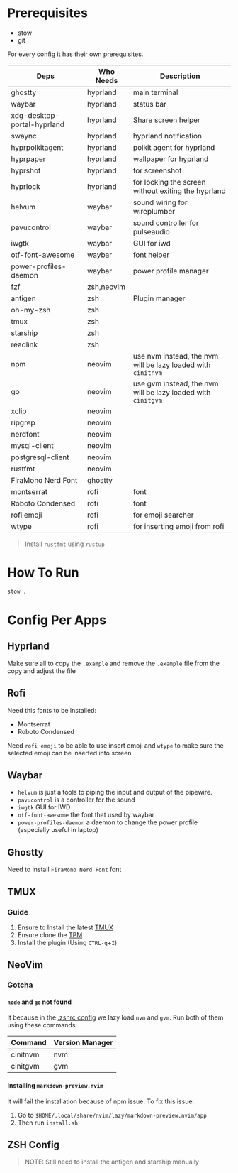 # Prerequisites

- stow
- git

For every config it has their own prerequisites.

| Deps                        | Who Needs  | Description                                                  |
| --------------------------- | ---------- | ------------------------------------------------------------ |
| ghostty                     | hyprland   | main terminal                                                |
| waybar                      | hyprland   | status bar                                                   |
| xdg-desktop-portal-hyprland | hyprland   | Share screen helper                                          |
| swaync                      | hyprland   | hyprland notification                                        |
| hyprpolkitagent             | hyprland   | polkit agent for hyprland                                    |
| hyprpaper                   | hyprland   | wallpaper for hyprland                                       |
| hyprshot                    | hyprland   | for screenshot                                               |
| hyprlock                    | hyprland   | for locking the screen without exiting the hyprland          |
| helvum                      | waybar     | sound wiring for wireplumber                                 |
| pavucontrol                 | waybar     | sound controller for pulseaudio                              |
| iwgtk                       | waybar     | GUI for iwd                                                  |
| otf-font-awesome            | waybar     | font helper                                                  |
| power-profiles-daemon       | waybar     | power profile manager                                        |
| fzf                         | zsh,neovim |                                                              |
| antigen                     | zsh        | Plugin manager                                               |
| oh-my-zsh                   | zsh        |                                                              |
| tmux                        | zsh        |                                                              |
| starship                    | zsh        |                                                              |
| readlink                    | zsh        |                                                              |
| npm                         | neovim     | use nvm instead, the nvm will be lazy loaded with `cinitnvm` |
| go                          | neovim     | use gvm instead, the nvm will be lazy loaded with `cinitgvm` |
| xclip                       | neovim     |                                                              |
| ripgrep                     | neovim     |                                                              |
| nerdfont                    | neovim     |                                                              |
| mysql-client                | neovim     |                                                              |
| postgresql-client           | neovim     |                                                              |
| rustfmt                     | neovim     |                                                              |
| FiraMono Nerd Font          | ghostty    |                                                              |
| montserrat                  | rofi       | font                                                         |
| Roboto Condensed            | rofi       | font                                                         |
| rofi emoji                  | rofi       | for emoji searcher                                           |
| wtype                       | rofi       | for inserting emoji from rofi                                |

> Install `rustfmt` using `rustup`

# How To Run

```bash
stow .
```

# Config Per Apps

## Hyprland

Make sure all to copy the `.example` and remove the `.example` file from the copy and adjust the file

## Rofi

Need this fonts to be installed:

- Montserrat
- Roboto Condensed

Need `rofi emoji` to be able to use insert emoji and `wtype` to make sure the selected emoji can be inserted into screen

## Waybar

- `helvum` is just a tools to piping the input and output of the pipewire.
- `pavucontrol` is a controller for the sound
- `iwgtk` GUI for IWD
- `otf-font-awesome` the font that used by waybar
- `power-profiles-daemon` a daemon to change the power profile (especially useful in laptop)

## Ghostty

Need to install `FiraMono Nerd Font` font

## TMUX

### Guide

1. Ensure to Install the latest [TMUX](https://github.com/tmux/tmux/wiki/Installing)
1. Ensure clone the [TPM](https://github.com/tmux-plugins/tpm?tab=readme-ov-file#installation)
1. Install the plugin (Using `CTRL-q`+`I`)

## NeoVim

### Gotcha

#### `node` and `go` not found

It because in the [.zshrc config](#zsh-config) we lazy load `nvm` and `gvm`. Run both of them using these commands:

| Command  | Version Manager |
| -------- | --------------- |
| cinitnvm | nvm             |
| cinitgvm | gvm             |

#### Installing `markdown-preview.nvim`

It will fail the installation because of npm issue. To fix this issue:

1. Go to `$HOME/.local/share/nvim/lazy/markdown-preview.nvim/app`
1. Then run `install.sh`

## ZSH Config

> NOTE:
> Still need to install the antigen and starship manually
